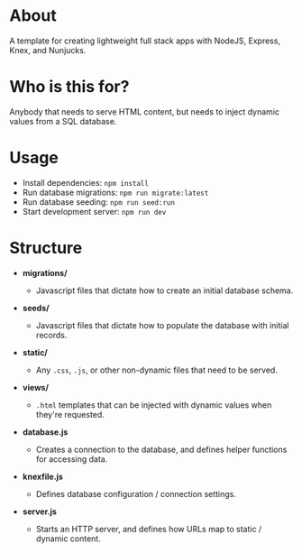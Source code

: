 # About 
A template for creating lightweight full stack apps with NodeJS, Express, Knex, and Nunjucks.

# Who is this for?
Anybody that needs to serve HTML content, but needs to inject dynamic values from a SQL database.

# Usage
* Install dependencies: `npm install`
* Run database migrations: `npm run migrate:latest`
* Run database seeding: `npm run seed:run`
* Start development server: `npm run dev`

# Structure

* **migrations/**
  * Javascript files that dictate how to create an initial database schema.

* **seeds/**
  * Javascript files that dictate how to populate the database with initial records.

* **static/**
  * Any `.css`, `.js`, or other non-dynamic files that need to be served.

* **views/**
  * `.html` templates that can be injected with dynamic values when they're requested.

* **database.js**
  * Creates a connection to the database, and defines helper functions for accessing data.

* **knexfile.js**
  * Defines database configuration / connection settings.

* **server.js**
  * Starts an HTTP server, and defines how URLs map to static / dynamic content.

